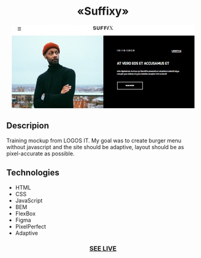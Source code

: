 <h1 align="center">«Suffixy»</h1>

<div align="center"><img src="/images/readme.jpg"/></div>

<h2>Descripion</h2>
Training mockup from LOGOS IT. My goal was to create
burger menu without javascript and the site should be adaptive, layout should be as pixel-accurate as possible.

<h2>Technologies</h2>

+ HTML
+ CSS
+ JavaScript
+ BEM 
+ FlexBox 
+ Figma
+ PixelPerfect
+ Adaptive

<h3 align="center"><a href="https://drozdovdenys.github.io/suffix/">SEE LIVE</a></h3>
